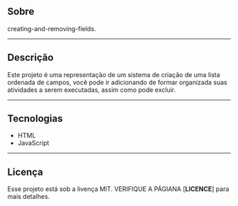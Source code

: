 ##  Sobre
creating-and-removing-fields.

---

## Descrição
Este projeto é uma representação de um sistema de criação de uma lista ordenada de campos, você pode ir adicionando de formar organizada suas atividades a serem executadas, assim como pode excluir.

---

## Tecnologias
- HTML
- JavaScript
---

## Licença
Esse projeto está sob a livença MIT. VERIFIQUE A PÁGIANA [**LICENCE**] para mais detalhes.

